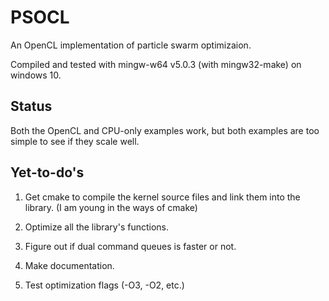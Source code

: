 # PSOCL

An OpenCL implementation of particle swarm optimizaion.

Compiled and tested with mingw-w64 v5.0.3 (with mingw32-make) on windows 10.

## Status

Both the OpenCL and CPU-only examples work, but both examples are too simple to see if they scale well.

## Yet-to-do's

1. Get cmake to compile the kernel source files and link them into the library. (I am young in the ways of cmake)

2. Optimize all the library's functions.

3. Figure out if dual command queues is faster or not.

4. Make documentation.

5. Test optimization flags (-O3, -O2, etc.)